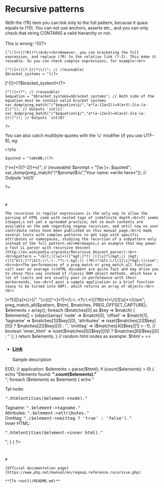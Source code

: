 # Recursive patterns



With the (?R) item you can link only to the full pattern, because it quasi equals to (?0). You can not use anchors, asserts etc., and you can only check that string CONTAINS a valid hierarchy or not.<br><br>This is wrong: ^\(((?>
```
[^()]+)|(?R))*\)$<br><br>However, you can bracketing the full expression, and replace (?R) to the relative link (?-2). This make it reusable. So you can check complex expressions, for example:<br>

```
<?php

$bracket_system = "(\\(((?>
```
[^()]+)|(?-2))*\\))"; // (reuseable)
$bracket_systems = "((?>
```
[^()]+)?$bracket_system)*(?>
```
[^()]+)?"; // (reuseable)
$equation = "$bracket_systems=$bracket_systems"; // Both side of the equation must be contain valid bracket systems
var_dump(preg_match("/^$equation\$/","a*(a-(2a+2))=4(a+3)-2(a-(a-2))")); // Outputs 'int(1)'
var_dump(preg_match("/^$equation\$/","a*(a-(2a+2)=4(a+3)-2(a-(a-2)))")); // Outputs 'int(0)'

?>
```


You can also catch multibyte quotes with the 'u' modifier (if you use UTF-8), eg:


```
<?php

$quoted = "(&#xBB;((?>
```
[^&#xBB;&#xAB;]+)|(?-2))*&#xAB;)"; // (reuseable)
$prompt = "[\\w ]+: $quoted";
var_dump(preg_match("/^$prompt\$/u","Your name: &#xBB;write here&#xAB;")); // Outputs 'int(1)'

?>
```
  

#

The recursion in regular expressions is the only way to allow the parsing of HTML code with nested tags of indefinite depth.<br>It seems it&apos;s not yet a spreaded practice; not so much contents are available on the web regarding regexp recursion, and until now no user contribute notes have been published on this manual page.<br>I made several tests with complex patterns to get tags with specific attributes or namespaces, studying the recursion of a subpattern only instead of the full pattern.<br>Here&apos;s an example that may power a fast LL parser with recursive descent (http://en.wikipedia.org/wiki/Recursive_descent_parser):<br><br>$pattern = "/&lt;([\w]+)([^&gt;]*?) (([\s]*\/&gt;)| (&gt;((([^&lt;]*?|&lt;\!\-\-.*?\-\-&gt;)| (?R))*)&lt;\/\\1[\s]*&gt;))/xsm";<br><br>The performances of a preg_match or preg_match_all function call over an avarage (x)HTML document are quite fast and may drive you to chose this way instead of classic DOM object methods, which have a lot of limits and are usually poor in performance with their workarounds, too.<br>I post a sample application in a brief function (easy to be turned into OOP), which returns an array of objects:<br><br>

```
<?php
// test function:
function parse($html) {
    // I have split the pattern in two lines not to have long lines alerts by the PHP.net form:
    $pattern = "/<([\w]+)([^>]*?)(([\s]*\/>)|".
    "(>((([^<]*?|<\!\-\-.*?\-\->)|(?R))*)<\/\\1[\s]*>))/sm";
    preg_match_all($pattern, $html, $matches, PREG_OFFSET_CAPTURE);
    $elements = array();
    
    foreach ($matches[0] as $key => $match) {
        $elements[] = (object)array(
            'node' => $match[0],
            'offset' => $match[1],
            'tagname' => $matches[1][$key][0],
            'attributes' => isset($matches[2][$key][0]) ? $matches[2][$key][0] : '',
            'omittag' => ($matches[4][$key][1] > -1), // boolean
            'inner_html' => isset($matches[6][$key][0]) ? $matches[6][$key][0] : ''
        );
    }
    return $elements;
}

// random html nodes as example:
$html = <<<EOD
<div id="airport">
    <div geo:position="1.234324,3.455546" class="index">
        <!-- comment test:
        <div class="index_top" />
        -->
        <div class="element decorator">
                <ul class="lister">
                    <li onclick="javascript:item.showAttribute('desc');">
                        <h3 class="outline">
                            <a href="http://php.net/manual/en/regexp.reference.recursive.php" onclick="openPopup()">Link</a>
                        </h3>
                        <div class="description">Sample description</div>
                    </li>
                </ul>
        </div>
        <div class="clean-line"></div>
    </div>
</div>
<div id="omittag_test" rel="rootChild" />
EOD;

// application:
$elements = parse($html);

if (count($elements) > 0) {
    echo "Elements found: <b>".count($elements)."</b><br />";
    
    foreach ($elements as $element) {
        echo "<p>Tpl node: <pre>".htmlentities($element->node)."</pre>
        Tagname: <tt>".$element->tagname."</tt><br />
        Attributes: <tt>".$element->attributes."</tt><br />
        Omittag: <tt>".($element->omittag ? 'true' : 'false')."</tt><br />
        Inner HTML: <pre>".htmlentities($element->inner_html)."</pre></p>";
    }
}
?>
```
  

#

[Official documentation page](https://www.php.net/manual/en/regexp.reference.recursive.php)

**[To root](/README.md)**